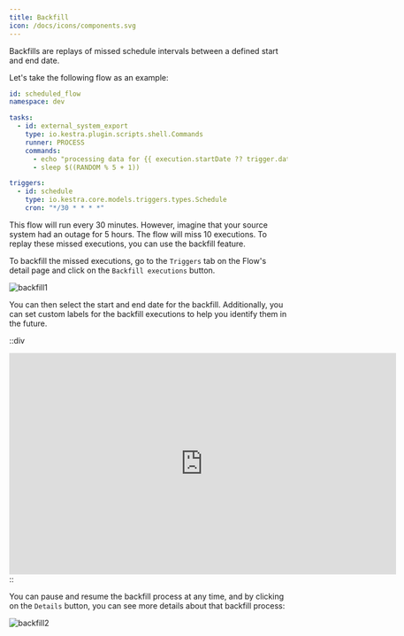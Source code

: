 ```yaml
---
title: Backfill
icon: /docs/icons/components.svg
---
```


Backfills are replays of missed schedule intervals between a defined start and end date.

Let's take the following flow as an example:

```yaml
id: scheduled_flow
namespace: dev

tasks:
  - id: external_system_export
    type: io.kestra.plugin.scripts.shell.Commands
    runner: PROCESS
    commands:
      - echo "processing data for {{ execution.startDate ?? trigger.date }}"
      - sleep $((RANDOM % 5 + 1))

triggers:
  - id: schedule
    type: io.kestra.core.models.triggers.types.Schedule
    cron: "*/30 * * * *"
```

This flow will run every 30 minutes. However, imagine that your source system had an outage for 5 hours. The flow will miss 10 executions. To replay these missed executions, you can use the backfill feature.

To backfill the missed executions, go to the `Triggers` tab on the Flow's detail page and click on the `Backfill executions` button.

![backfill1](/docs/workflow-components/backfill1.png)

You can then select the start and end date for the backfill. Additionally, you can set custom labels for the backfill executions to help you identify them in the future.

::div
<iframe width="700" height="400" src="https://www.youtube.com/embed/xgE7dHrPtWM?si=ym9xwUYBkIOyC9tV" title="YouTube video player" frameborder="0" allow="accelerometer; autoplay; clipboard-write; encrypted-media; gyroscope; picture-in-picture; web-share" allowfullscreen></iframe>
::

You can pause and resume the backfill process at any time, and by clicking on the `Details` button, you can see more details about that backfill process:

![backfill2](/docs/workflow-components/backfill2.png)
